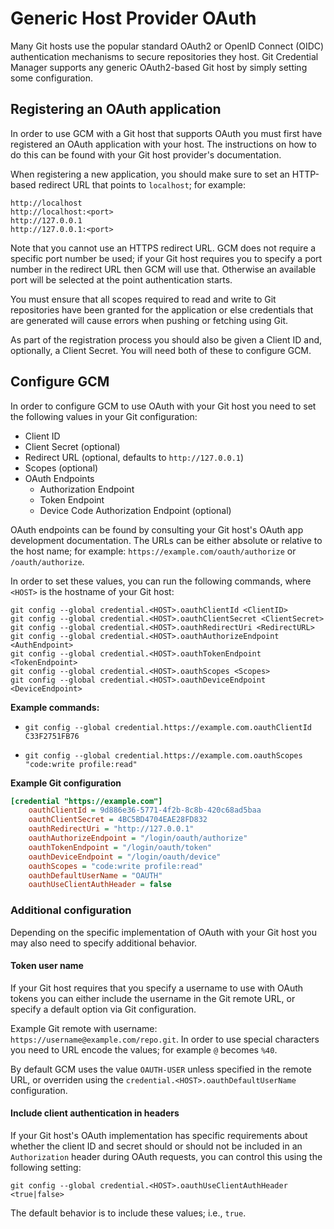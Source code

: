 # Generic Host Provider OAuth

Many Git hosts use the popular standard OAuth2 or OpenID Connect (OIDC)
authentication mechanisms to secure repositories they host.
Git Credential Manager supports any generic OAuth2-based Git host by simply
setting some configuration.

## Registering an OAuth application

In order to use GCM with a Git host that supports OAuth you must first have
registered an OAuth application with your host. The instructions on how to do
this can be found with your Git host provider's documentation.

When registering a new application, you should make sure to set an HTTP-based
redirect URL that points to `localhost`; for example:

```text
http://localhost
http://localhost:<port>
http://127.0.0.1
http://127.0.0.1:<port>
```

Note that you cannot use an HTTPS redirect URL. GCM does not require a specific
port number be used; if your Git host requires you to specify a port number in
the redirect URL then GCM will use that. Otherwise an available port will be
selected at the point authentication starts.

You must ensure that all scopes required to read and write to Git repositories
have been granted for the application or else credentials that are generated
will cause errors when pushing or fetching using Git.

As part of the registration process you should also be given a Client ID and,
optionally, a Client Secret. You will need both of these to configure GCM.

## Configure GCM

In order to configure GCM to use OAuth with your Git host you need to set the
following values in your Git configuration:

- Client ID
- Client Secret (optional)
- Redirect URL (optional, defaults to `http://127.0.0.1`)
- Scopes (optional)
- OAuth Endpoints
  - Authorization Endpoint
  - Token Endpoint
  - Device Code Authorization Endpoint (optional)

OAuth endpoints can be found by consulting your Git host's OAuth app development
documentation. The URLs can be either absolute or relative to the host name;
for example: `https://example.com/oauth/authorize` or `/oauth/authorize`.

In order to set these values, you can run the following commands, where `<HOST>`
is the hostname of your Git host:

```shell
git config --global credential.<HOST>.oauthClientId <ClientID>
git config --global credential.<HOST>.oauthClientSecret <ClientSecret>
git config --global credential.<HOST>.oauthRedirectUri <RedirectURL>
git config --global credential.<HOST>.oauthAuthorizeEndpoint <AuthEndpoint>
git config --global credential.<HOST>.oauthTokenEndpoint <TokenEndpoint>
git config --global credential.<HOST>.oauthScopes <Scopes>
git config --global credential.<HOST>.oauthDeviceEndpoint <DeviceEndpoint>
```

**Example commands:**

- `git config --global credential.https://example.com.oauthClientId C33F2751FB76`

- `git config --global credential.https://example.com.oauthScopes "code:write profile:read"`

**Example Git configuration**

```ini
[credential "https://example.com"]
    oauthClientId = 9d886e36-5771-4f2b-8c8b-420c68ad5baa
    oauthClientSecret = 4BC5BD4704EAE28FD832
    oauthRedirectUri = "http://127.0.0.1"
    oauthAuthorizeEndpoint = "/login/oauth/authorize"
    oauthTokenEndpoint = "/login/oauth/token"
    oauthDeviceEndpoint = "/login/oauth/device"
    oauthScopes = "code:write profile:read"
    oauthDefaultUserName = "OAUTH"
    oauthUseClientAuthHeader = false
```

### Additional configuration

Depending on the specific implementation of OAuth with your Git host you may
also need to specify additional behavior.

#### Token user name

If your Git host requires that you specify a username to use with OAuth tokens
you can either include the username in the Git remote URL, or specify a default
option via Git configuration.

Example Git remote with username: `https://username@example.com/repo.git`.
In order to use special characters you need to URL encode the values; for
example `@` becomes `%40`.

By default GCM uses the value `OAUTH-USER` unless specified in the remote URL,
or overriden using the `credential.<HOST>.oauthDefaultUserName` configuration.

#### Include client authentication in headers

If your Git host's OAuth implementation has specific requirements about whether
the client ID and secret should or should not be included in an `Authorization`
header during OAuth requests, you can control this using the following setting:

```shell
git config --global credential.<HOST>.oauthUseClientAuthHeader <true|false>
```

The default behavior is to include these values; i.e., `true`.
